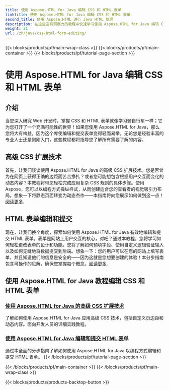 ```yaml
---
title: 使用 Aspose.HTML for Java 编辑 CSS 和 HTML 表单
linktitle: 使用 Aspose.HTML for Java 编辑 CSS 和 HTML 表单
second_title: 使用 Aspose.HTML 进行 Java HTML 处理
description: 在这些富有洞察力的教程中快速学习使用 Aspose.HTML for Java 编辑 CSS 和 HTML 表单，为开发人员提供高级技能。
weight: 21
url: /zh/java/css-html-form-editing/
---
```


{{< blocks/products/pf/main-wrap-class >}}
{{< blocks/products/pf/main-container >}}
{{< blocks/products/pf/tutorial-page-section >}}

# 使用 Aspose.HTML for Java 编辑 CSS 和 HTML 表单

## 介绍

当您深入研究 Web 开发时，掌握 CSS 和 HTML 表单就像学习骑自行车一样；它为您打开了一个充满可能性的世界！如果您使用 Aspose.HTML for Java，那么您将大有裨益，因为这个库使编辑和提交表单变得轻而易举。无论您是经验丰富的专业人士还是刚刚入门，这些教程都将指导您了解所有需要了解的内容。

## 高级 CSS 扩展技术

首先，让我们谈谈使用 Aspose.HTML for Java 的高级 CSS 扩展技术。您是否曾为在网页上获得正确的边距而苦苦挣扎？或者您可能想包含根据用户交互而变化的动态内容？本教程将带您轻松完成应用复杂 CSS 规则的具体步骤。使用 Aspose，您可以以编程方式操纵样式，从而创建适合您的查看者的视觉吸引力布局。想象一下将静态页面转变为动态杰作——本指南将向您展示如何做到这一点！[阅读更多](./advanced-css-extension/).

## HTML 表单编辑和提交

现在，让我们换个角度，探索如何使用 Aspose.HTML for Java 有效地编辑和提交 HTML 表单。表单是网站上用户交互的核心，对吧？通过本教程，您将学习如何轻松更改表单的设计和功能。您将了解如何预填字段、使用自定义逻辑验证输入以及如何无缝地将数据提交到后端。想象一下：您的用户可以在您的网站上填写表单，并且知道他们的信息是安全的——因为这就是您想要创建的体验！本分步指南包含可操作的见解，确保您掌握每个概念。[阅读更多](./html-form-editing/). 

## 使用 Aspose.HTML for Java 教程编辑 CSS 和 HTML 表单
### [使用 Aspose.HTML for Java 的高级 CSS 扩展技术](./advanced-css-extension/)
了解如何使用 Aspose.HTML for Java 应用高级 CSS 技术，包括自定义页边距和动态内容。面向开发人员的详细实践教程。
### [使用 Aspose.HTML for Java 编辑和提交 HTML 表单](./html-form-editing/)
通过本全面的分步指南了解如何使用 Aspose.HTML for Java 以编程方式编辑和提交 HTML 表单。
{{< /blocks/products/pf/tutorial-page-section >}}

{{< /blocks/products/pf/main-container >}}
{{< /blocks/products/pf/main-wrap-class >}}

{{< blocks/products/products-backtop-button >}}
